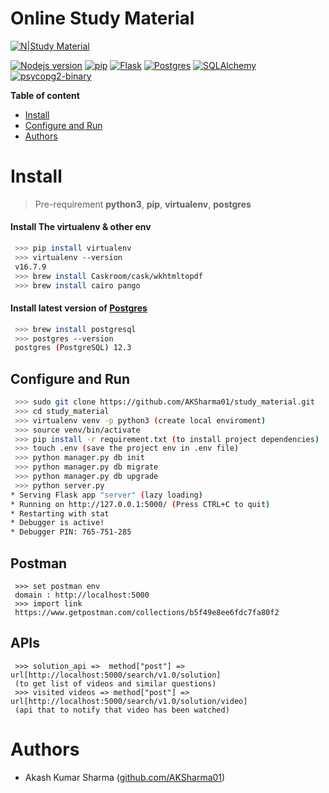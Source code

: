 # Online Study Material

[![N|Study Material](https://blog-digital.aakash.ac.in/wp-content/uploads/2018/10/online-education.png)](https://github.com/AKSharma01/study_material)

[![Nodejs version](https://img.shields.io/badge/python-3.7.6-blue.svg)](https://docs.python.org/3/) [![pip](https://img.shields.io/badge/pip-20.1-skyblue.svg)](https://pip.pypa.io/en/stable/) [![Flask](https://img.shields.io/badge/Flask-1.1.1-%23ff3300.svg)](https://flask.palletsprojects.com/en/1.1.x/) [![Postgres](https://img.shields.io/badge/postgres-12.3-green.svg)](https://www.postgresql.org/docs/12/index.html)  [![SQLAlchemy](https://img.shields.io/badge/SQLAlchemy-1.3.13-%23990099.svg)](https://docs.sqlalchemy.org/en/13/index.html)  [![psycopg2-binary](https://img.shields.io/badge/psycopg2--binary-4.17.1-green.svg)](https://pypi.org/project/psycopg2-binary/) 


__Table of content__
    
- [Install](#install)
- [Configure and Run](#configure-and-run)
- [Authors](#authors)


# Install
> Pre-requirement
**python3**, **pip**, **virtualenv**, **postgres**

#### Install The virtualenv & other env
```sh
 >>> pip install virtualenv
 >>> virtualenv --version
 v16.7.9
 >>> brew install Caskroom/cask/wkhtmltopdf
 >>> brew install cairo pango
```

#### Install latest version of [Postgres](http://www.postgresqltutorial.com/)
```sh
 >>> brew install postgresql
 >>> postgres --version
 postgres (PostgreSQL) 12.3
```

## Configure and Run
```sh
 >>> sudo git clone https://github.com/AKSharma01/study_material.git
 >>> cd study_material
 >>> virtualenv venv -p python3 (create local enviroment)
 >>> source venv/bin/activate
 >>> pip install -r requirement.txt (to install project dependencies)
 >>> touch .env (save the project env in .env file)
 >>> python manager.py db init
 >>> python manager.py db migrate
 >>> python manager.py db upgrade
 >>> python server.py
* Serving Flask app "server" (lazy loading)
* Running on http://127.0.0.1:5000/ (Press CTRL+C to quit)
* Restarting with stat
* Debugger is active!
* Debugger PIN: 765-751-285
```

## Postman
```
 >>> set postman env 
 domain : http://localhost:5000
 >>> import link 
 https://www.getpostman.com/collections/b5f49e8ee6fdc7fa80f2
```

## APIs
```
 >>> solution_api =>  method["post"] => url[http://localhost:5000/search/v1.0/solution]
 (to get list of videos and similar questions)
 >>> visited videos => method["post"] => url[http://localhost:5000/search/v1.0/solution/video]
 (api that to notify that video has been watched)
```

# Authors
- Akash Kumar Sharma ([github.com/AKSharma01](https://github.com/AKSharma01))
